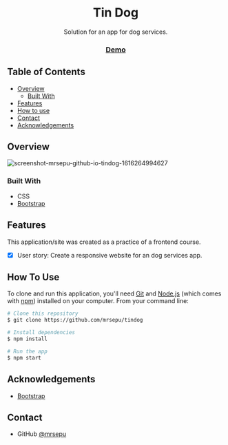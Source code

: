 <!-- Please update value in the {}  -->

<h1 align="center">Tin Dog</h1>

<div align="center">
   Solution for an app for dog services.
</div>

<div align="center">
  <h3>
    <a href="https://mrsepu.github.io/tindog/">
      Demo
    </a>
  </h3>
</div>

<!-- TABLE OF CONTENTS -->

## Table of Contents

- [Overview](#overview)
  - [Built With](#built-with)
- [Features](#features)
- [How to use](#how-to-use)
- [Contact](#contact)
- [Acknowledgements](#acknowledgements)

<!-- OVERVIEW -->

## Overview

![screenshot-mrsepu-github-io-tindog-1616264994627](https://user-images.githubusercontent.com/64711777/111881857-e8d89e00-8988-11eb-93c2-bbcc988c7b7b.png)

### Built With

<!-- This section should list any major frameworks that you built your project using. Here are a few examples.-->

- CSS
- [Bootstrap](https://getbootstrap.com/)

## Features

<!-- List the features of your application or follow the template. Don't share the figma file here :) -->

This application/site was created as a practice of a frontend course.

- [x] User story: Create a responsive website for an dog services app.

## How To Use

To clone and run this application, you'll need [Git](https://git-scm.com) and [Node.js](https://nodejs.org/en/download/) (which comes with [npm](http://npmjs.com)) installed on your computer. From your command line:

```bash
# Clone this repository
$ git clone https://github.com/mrsepu/tindog

# Install dependencies
$ npm install

# Run the app
$ npm start
```

## Acknowledgements

<!-- This section should list any articles or add-ons/plugins that helps you to complete the project. This is optional but it will help you in the future. For exmpale -->

- [Bootstrap](https://getbootstrap.com/)

## Contact

- GitHub [@mrsepu](https://github.com/mrsepu/)

